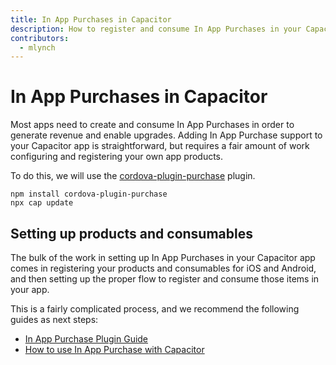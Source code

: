 ```yaml
---
title: In App Purchases in Capacitor
description: How to register and consume In App Purchases in your Capacitor app or game
contributors:
  - mlynch
---
```


# In App Purchases in Capacitor

Most apps need to create and consume In App Purchases in order to generate revenue and enable upgrades. Adding In App Purchase support to your Capacitor app is straightforward, but requires a fair amount of work configuring and registering your own app products.

To do this, we will use the [cordova-plugin-purchase](https://github.com/j3k0/cordova-plugin-purchase) plugin.

```shell
npm install cordova-plugin-purchase
npx cap update
```

## Setting up products and consumables

The bulk of the work in setting up In App Purchases in your Capacitor app comes in registering your products and consumables for iOS and Android, and then setting up the proper flow to register and consume those items in your app.

This is a fairly complicated process, and we recommend the following guides as next steps:

 * [In App Purchase Plugin Guide](https://purchase.cordova.fovea.cc/)
 * [How to use In App Purchase with Capacitor](https://devdactic.com/ionic-in-app-purchase-capacitor/)